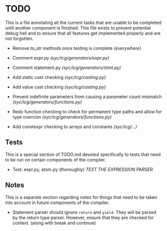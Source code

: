 # TODO
This is a file annotating all the current tasks that are unable to be completed until another component is finished.
This file exists to prevent potential debug hell and to ensure that all features get implemented properly and are not forgotten.
 
 - Remove to_str methods once testing is complete *(everywhere)*
 
 - Comment expr.py *(syc/icg/generators/expr.py)*
 
 - Comment statement.py *(syc/icg/generators/stmt.py)*

 - Add static cast checking *(syc/icg/casting.py)*
 
 - Add value cast checking *(syc/icg/casting.py)*
 
 - Prevent indefinite parameters from causing a parameter count mismatch *(syc/icg/generators/functions.py)*
 
 - Redo function checking to check for permanent type paths and allow for type coercion *(syc/icg/generators/functions.py)*
 
 - Add constexpr checking to arrays and constants *(syc/icg/...)*

## Tests
This is a special section of TODO.md devoted specifically to tests that need to be run on certain components of the compiler.

 - Test: expr.py, atom.py (thoroughly) *TEST THE EXPRESSION PARSER*
 
## Notes
This is a separate section regarding notes for things that need to be taken into account in future components of the compiler.

 - Statement parser should ignore `return` and `yield`.  They will be parsed by the return type parser.  However, ensure that
 they are checked for context. (along with break and continue)
